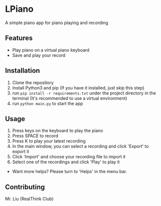 # LPiano

A simple piano app for piano playing and recording

## Features

- Play piano on a virtual piano keyboard
- Save and play your record

## Installation

1. Clone the repository
2. Install Python3 and pip (If you have it installed, just skip this step)
3. run `pip install -r requirements.txt` under the project directory in the terminal (It's recommended to use a virtual environment)
4. run `python main.py` to start the app

## Usage

1. Press keys on the keyboard to play the piano
2. Press SPACE to record
3. Press K to play your latest recording
4. In the main window, you can select a recording and click 'Export' to export it
5. Click 'Import' and choose your recording file to import it
6. Select one of the recordings and click 'Play' to play it

- Want more helps? Please turn to 'Helps' in the menu bar.

## Contributing

Mr. Liu (RealThink Club)
